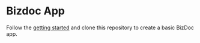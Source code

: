 # Bizdoc App

Follow the [getting started](https://github.com/moding-il/bizdoc.core/blob/master/getting-started.md) and clone this repository to create a basic BizDoc app.
